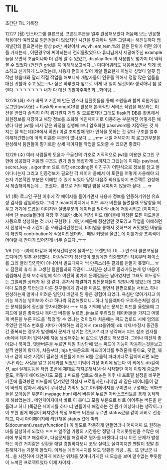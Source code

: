 # TIL
초간단 TIL 기록장

12/27 (월)
인스타그램 클론코딩, 프론트부분을 얼추 완성해보았다
처음해 보는 반응형 적용이라 여러모로 힘든점들이 많았지만 시간을 투자하니 얼추 그럴싸는 해진듯하다
웹개발강의 들으면서는 항상 px만 써왔어서 vw,vh, em,rem,%와 같은 단위가 어떤 의미를 가지는지 , 어떤경우에 써야되는지 전혀몰랐었으나
튜터님께서 제공해주신 example들을 보면서 조금이나마 더 깊게 알 수 있었고, display:flex 의 사용법도 몇가지 더 익혀볼 수 있었다 (언젠간 grid를 꼭 이해해보고싶다...)
미디어쿼리도 처음써보면서 되게 생소하고 신기하게 느껴졌는데, 사용자 편의에 있어 제일 필요한게 아닐까 싶었다
얼핏 짐작만 했을때와 달리 직접 작업을 해보니까 개발자들이 인류를 위해서 정말 많은 일들을 대신 귀찮아 주고 있는구나 싶은 하루였다
앞으로 이게 내 일이 될것이라 생각하니 참 설렌다 ㅋㅋㅋㅋㅋㅋㅋ 내가 다 대신 귀찮아주마!! 화...화이팅...


12/28 (화)
조가 바뀌고 기존에 만든 인스타 템플릿들을 통해 조원들과 함께 회원가입/로그인(jwt사용) + flask와 mongoDB를 활용해 본격적인 서비스 작업을 해보라는 미션을 받았다
솔직히 아직 뭐가뭔지 거의 잘 모르겠지만 그래도 flask와 DB를 활용해서 회원정보를 저장하고 해당 정보를 조회해 메인페이지로 이동하는 부분까진 어떻게든 해냈다
다만 jwt를 써서 같은 과정을 실행해 보니 암호화한 password를 저장하는 것 까지는 잘 되는데(DB에서 확인) 이걸 조회할때 뭔가 인식을 못하는 것 같다
구조를 얼추 이해하긴했는데 아직 미흡한 부분이 많나보다.......ㅠㅠ 내일 저녁까지 꼭 로그인부분을 완성해서 팀원들이 맡기로한 상세 페이지들 작업을 도와줄 수 있으면 좋겠다


12/29 (수)
여러 사람들의 도움과 구글신의 가호로 기적적으로 jwt를 이용한 로그인 구현에 성공했다
처음엔 구조도 뭔가 엄청 복잡하게 느껴지고 그랬는데 이제는 payload, secret_key , algorithm 으로 복합 encoding된 이친구가 어떤식으로 정보를 담고 돌아다니는지
그리고 인증정보가 필요한 각 페이지 들에서 이 토큰을 어떻게 사용해야 되는지 기본적인 부분은 이해할 수 있게 되었다
당장 다음주 화요일까지 프로젝트 완성해서 제출해야되는데 ... 조졌다.. 앞으로 거의 매일 밤을 새야되지 않을까 싶다......ㅠ



1/1 (토)
로그인 구현 이후에 각 페이지를 들어가면서 사용자 정보를 인증하기위한 유효성 검사를 삽입하였다. 그리고 main페이지에서 피드 추가 버튼을 눌렀을때
모달창을 띄우고 거기에 드롭된 이미지와 설명부분의 데이터를 받아와 db에 저장시키고 (이미지는 서버 단 media폴더에 저장 후 경로만 db에 저장)
피드 테이블에 저장된 모든 피드들을 자동으로 생성하는 것 까지 구현했다. 
개인사때문에 정신없던 것도있고 작업을 이해하면서 진행하느라 시간이 좀 오래걸리긴했는데, 터미널을 통해서 깃허브에 커밋했던 내용들이 왜인지 contribution에 적용이안됐더라...
매일 커밋을 올렸는데 이틀가량 초록색이어야할 내 잔디가 없어진게 너무 슬프다..ㅜㅜ


1/6 (목) - (과제 마감과 회복시간떄문에 몰아쓰는 오랜만의 TIL...)
인스타 클론코딩을 드디어(?) 얼추 완성했다.. 마감날까지 정신없이 코딩에만 집중했지만 처음부터 페이스를 그리 빨리 당긴편이 아니어서 발표때까지 썩 만족스러운
결과를 만들지 못했다... ㅠㅠ 잠깐의 휴식 후 고생한 팀원들과의 작품이 그지같은 상태로 올라가있는게 영 마음이 찝찝해서 혼자 보수작업에 착수
여전히 몇가지 문제점들은 남아있지만 그래도 어느정도는 그럴싸한 상태가 된 것 같다. 혼자서 해결하기 힘든문제들이 엄청나게 많았는데 그때마다 도와준 튜터님과 다른
친구들에게 감사한 마음도 들면서 한편으로는 서비스 하나 완성하는게 얼마나 어려운 일인지 깨닫게 된 좋은 경험이 되었다.
욕심만 많아가지고 이기능 저기능 넣어보자 하고 하나씩 작업해봤더니.. 하나 넣을떄마다 우후죽순처럼 생기는 문제점들에 정신을 못차리겠더라 ㅡㅜ
제일 기억에 남는 문제는 피드를 올렸을때 그 피드에 달린 좋아요나 북마크 버튼을 누르면, jinja로 뿌려줬던 데이터들을 가지고 어떻게 버튼을 누른 피드를 '특정'할 수 있냐는 것이었다
처음에는 피드 업로드 시에 임의로 주었던 인덱스 번호를 서버가 이해하는 과정에서 (test를위해) db 삭제/수정시 중간중간 중복되는 경우가 발생해서 문제가 생기는 것인가? 라고
생각해서 피드 참조 인자를 db에서 데이터 입력시에 자동 생성해주는 id 값으로 변경도 해보았다. 그러나 여전히 좋아요나 북마크, 댓글버튼을 누르면 제일 최상단에 있는 피드에
기능이 작동하는것을보고 살짝 멘붕이 왔다가, 처음부터 jinja 반복문으로 피드데이터를 뿌려줄때 좋아요, 댓글, 북마크 같이 타겟 지정이 필요한 버튼들에 피드 id를 온클릭 파라미터로
담아버리면 되는구나! 라는 사실을 알고 유레카를 외쳤던 기억이 가장 머리에 남는다
이 외에도 db컬렉션, api 설계등등을 작업 초반에 제대로 하지못해서(사실 시작할땐 이게 이렇게 중요한줄도, 어떻게 해야되는지도 모름..) 피드를 업로드 해놓은 이후 내 프로필 설정을
바꾸면 기존에 올려놨던 피드들에 담겨있던 작성자 프로필사진/닉네임 과 같은 데이터들이 같이 바뀌지 않아서 세상이 무너졌던 기억도 있고
마이페이지를 꾸미면서 구성해논 북마크들을 모아놓은 부분이 mypage.html 에서 버튼을 누르면 자바스크립트를 통해 동작하게 해놨었는데.. 메인페이지에서 바로 이 북마크 모음 부분으로
바로 이어주는 버튼을 만들려고 하니 (똑같은 페이지를 하나 더 만들어서 해결하는 건 뭔가 이상하다는 생각이...) 이 또한 쉽게 해결이 되지않아 특정 북마크 버튼을 누르면 status값을
같이 서버로 전송하고, 다시 마이페이지에 리턴해온 status 값에 따라 $(document).ready(function()) 이 별도로 작동하게 만들었더니 어찌저찌 또 원하는바를 달성하게 되었다 ㅋㅋㅋ
일주일 가량의 시간동안 정말 다 적지못할만큼 수많은 에러에 부딪치고 해결하고, 다음문제를 해결하려 뭔가를 바꿧더니 다시 이전 문제가 발생하는 이런 거지같은 상황을 매일 경험하다보니
코딩 실력도 실력이지만 멘탈이 정말 튼튼해져가는 기분이 들었다. 이제는 에러메시지를 봐도 당황은 커녕.. 음.. 또 만났군 녀석.. 을 시전하며 태연하게 에러난 위치를 찾아나가게된
내 모습을 보며 알수없는 뿌듯함이 느껴진 프로젝트였다 이제 자야지..

